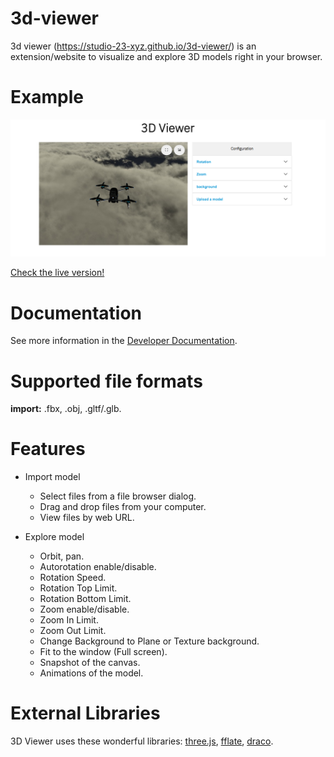 # 3d-viewer

3d viewer (https://studio-23-xyz.github.io/3d-viewer/) is an extension/website to visualize and explore 3D models right in your browser.

# Example
![This is an image](https://raw.githubusercontent.com/Siam456/FT_Filees/main/redmi%20image/re.png)

[Check the live version!](https://studio-23-xyz.github.io/3d-viewer/)

# Documentation
See more information in the [Developer Documentation]().

# Supported file formats
   **import:** .fbx, .obj, .gltf/.glb.

# Features
 * Import model
   - Select files from a file browser dialog.
   - Drag and drop files from your computer.
   - View files by web URL.
 
 * Explore model
   - Orbit, pan.
   - Autorotation enable/disable.
   - Rotation Speed.
   - Rotation Top Limit.
   - Rotation Bottom Limit.
   - Zoom enable/disable.
   - Zoom In Limit.
   - Zoom Out Limit.
   - Change Background to Plane or Texture background.
   - Fit to the window (Full screen).
   - Snapshot of the canvas.
   - Animations of the model.


# External Libraries
3D Viewer uses these wonderful libraries: [three.js](https://github.com/mrdoob/three.js), [fflate](https://github.com/101arrowz/fflate), [draco](https://github.com/google/draco).
